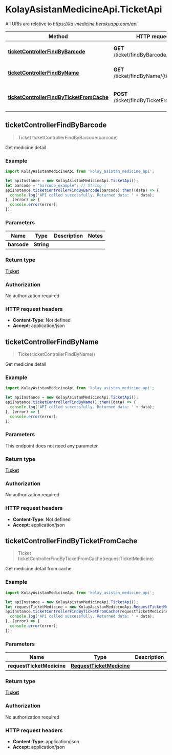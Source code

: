 # KolayAsistanMedicineApi.TicketApi

All URIs are relative to *https://ka-medicine.herokuapp.com/api*

Method | HTTP request | Description
------------- | ------------- | -------------
[**ticketControllerFindByBarcode**](TicketApi.md#ticketControllerFindByBarcode) | **GET** /ticket/findByBarcode/{barcode} | Get medicine detail
[**ticketControllerFindByName**](TicketApi.md#ticketControllerFindByName) | **GET** /ticket/findByName/{ticketName} | Get medicine detail
[**ticketControllerFindByTicketFromCache**](TicketApi.md#ticketControllerFindByTicketFromCache) | **POST** /ticket/findByTicketFromCache | Get medicine detail from cache



## ticketControllerFindByBarcode

> Ticket ticketControllerFindByBarcode(barcode)

Get medicine detail

### Example

```javascript
import KolayAsistanMedicineApi from 'kolay_asistan_medicine_api';

let apiInstance = new KolayAsistanMedicineApi.TicketApi();
let barcode = "barcode_example"; // String | 
apiInstance.ticketControllerFindByBarcode(barcode).then((data) => {
  console.log('API called successfully. Returned data: ' + data);
}, (error) => {
  console.error(error);
});

```

### Parameters


Name | Type | Description  | Notes
------------- | ------------- | ------------- | -------------
 **barcode** | **String**|  | 

### Return type

[**Ticket**](Ticket.md)

### Authorization

No authorization required

### HTTP request headers

- **Content-Type**: Not defined
- **Accept**: application/json


## ticketControllerFindByName

> Ticket ticketControllerFindByName()

Get medicine detail

### Example

```javascript
import KolayAsistanMedicineApi from 'kolay_asistan_medicine_api';

let apiInstance = new KolayAsistanMedicineApi.TicketApi();
apiInstance.ticketControllerFindByName().then((data) => {
  console.log('API called successfully. Returned data: ' + data);
}, (error) => {
  console.error(error);
});

```

### Parameters

This endpoint does not need any parameter.

### Return type

[**Ticket**](Ticket.md)

### Authorization

No authorization required

### HTTP request headers

- **Content-Type**: Not defined
- **Accept**: application/json


## ticketControllerFindByTicketFromCache

> Ticket ticketControllerFindByTicketFromCache(requestTicketMedicine)

Get medicine detail from cache

### Example

```javascript
import KolayAsistanMedicineApi from 'kolay_asistan_medicine_api';

let apiInstance = new KolayAsistanMedicineApi.TicketApi();
let requestTicketMedicine = new KolayAsistanMedicineApi.RequestTicketMedicine(); // RequestTicketMedicine | 
apiInstance.ticketControllerFindByTicketFromCache(requestTicketMedicine).then((data) => {
  console.log('API called successfully. Returned data: ' + data);
}, (error) => {
  console.error(error);
});

```

### Parameters


Name | Type | Description  | Notes
------------- | ------------- | ------------- | -------------
 **requestTicketMedicine** | [**RequestTicketMedicine**](RequestTicketMedicine.md)|  | 

### Return type

[**Ticket**](Ticket.md)

### Authorization

No authorization required

### HTTP request headers

- **Content-Type**: application/json
- **Accept**: application/json

